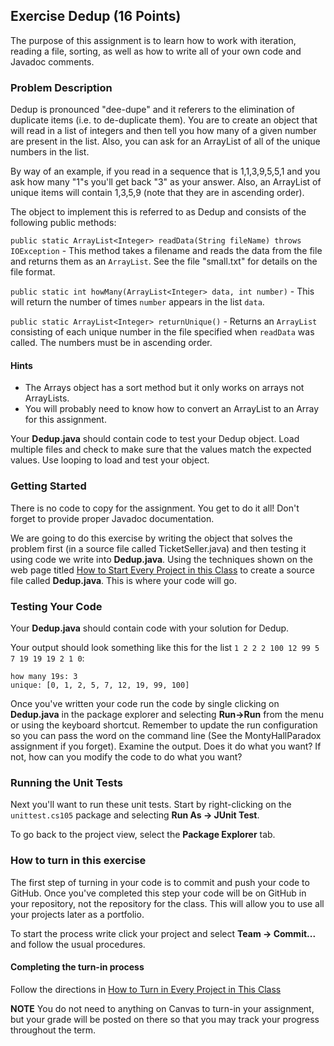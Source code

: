 ## Exercise Dedup (16 Points)

The purpose of this assignment is to learn how to work with iteration, reading a file, sorting, as well as how to write all of your own code and Javadoc comments.


### Problem Description

Dedup is pronounced "dee-dupe" and it referers to the elimination of duplicate items (i.e. to de-duplicate them). You are to create an object that will read in a list of integers and then tell you how many of a given number are present in the list. Also, you can ask for an ArrayList of all of the unique numbers in the list.

By way of an example, if you read in a sequence that is 1,1,3,9,5,5,1 and you ask how many "1"s you'll get back "3" as your answer. Also, an ArrayList of unique items will contain 1,3,5,9 (note that they are in ascending order).

The object to implement this is referred to as Dedup and consists of the following public methods:

`public static ArrayList<Integer> readData(String fileName) throws IOException` - This method takes a filename and reads the data from the file and returns them as an `ArrayList`. See the file "small.txt" for details on the file format.

`public static int howMany(ArrayList<Integer> data, int number)` - This will return the number of times `number` appears in the list `data`.

`public static ArrayList<Integer> returnUnique()` - Returns an `ArrayList` consisting of each unique number in the file specified when `readData` was called. The numbers must be in ascending order.

#### Hints

- The Arrays object has a sort method but it only works on arrays not ArrayLists.
- You will probably need to know how to convert an ArrayList to an Array for this assignment.

Your **Dedup.java** should contain code to test your Dedup object. Load multiple files and check to make sure that the values match the expected values. Use looping to load and test your object.

### Getting Started

There is no code to copy for the assignment. You get to do it all! Don't forget to provide proper Javadoc documentation.

We are going to do this exercise by writing the object that solves the problem first (in a source file called TicketSeller.java) and then testing it using code we write into **Dedup.java**. Using the techniques shown on the web page titled [How to Start Every Project in this Class](http://crowd.cs.sbcc.edu:7990/projects/CS105F2016/repos/allan.knight/browse/HowToStartEveryProject.md) to create a source file called **Dedup.java**. This is where your code will go. 

### Testing Your Code

Your **Dedup.java** should contain code with your solution for Dedup. 

Your output should look something like this for the list `1 2 2 2 100 12 99 5 7 19 19 19 2 1 0`:

```
how many 19s: 3
unique: [0, 1, 2, 5, 7, 12, 19, 99, 100]
```

Once you've written your code run the code by single clicking on **Dedup.java** in the package explorer and selecting **Run->Run** from the menu or using the keyboard shortcut. Remember to update the run configuration so you can pass the word on the command line (See the MontyHallParadox assignment if you forget). Examine the output. Does it do what you want? If not, how can you modify the code to do what you want?

### Running the Unit Tests

Next you'll want to run these unit tests. Start by right-clicking on the `unittest.cs105` package and selecting **Run As -> JUnit Test**. 

To go back to the project view, select the **Package Explorer** tab.

### How to turn in this exercise

The first step of turning in your code is to commit and push your code to GitHub. Once you've completed this step your code will be on GitHub in your repository, not the repository for the class. This will allow you to use all your projects later as a portfolio.

To start the process write click your project and select **Team -> Commit...** and follow the usual procedures.

#### Completing the turn-in process

Follow the directions in [How to Turn in Every Project in This Class](http://crowd.cs.sbcc.edu:7990/projects/CS105F2016/repos/allan.knight/browse/HowToTurnInEveryProjectInThisClass.md)

**NOTE** You do not need to anything on Canvas to turn-in your assignment, but your grade will be posted on there so that you may track your progress throughout the term.
